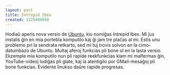 ```yaml
---
layout: post
title: Intrepid Ibex
created: 1225409940
---
```

Hodiaŭ aperis nova versio de <a href="http://www.ubuntu.com/">Ubuntu</a>, kiu nomiĝas Intrepid Ibex.  Mi ĵus instalis ĝin en mia portebla komputilo kaj ĝi jam tre plaĉas al mi.  Estis unu problemo pri la sendrata retkarto, sed mi tuj trovis solvon en la cimo-datumbazo de Ubuntu.  Multaj aferoj funkcias pli bone ol en la lasta versio.  Ekzemple mia komputilo nun pli rapide reekfunkcias kiam mi malfermas ĝin, YouTube-videoj ludiĝas pli glate, kaj la atentigilo por GMail-mesaĝoj pli bone funkcias.  Evidente linukso daŭre rapide progresas.
